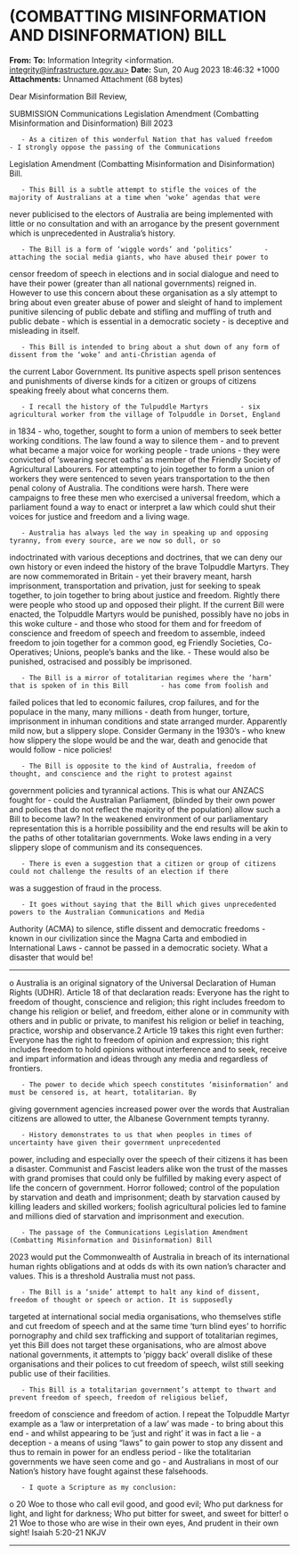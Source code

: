 # (COMBATTING MISINFORMATION AND DISINFORMATION) BILL

**From:**
**To:** Information Integrity <information. [integrity@infrastructure.gov.au>](mailto:information._integrity@infrastructure.gov.au)
**Date:** Sun, 20 Aug 2023 18:46:32 +1000
**Attachments:** Unnamed Attachment (68 bytes)

Dear Misinformation Bill Review,

SUBMISSION
Communications Legislation Amendment (Combatting Misinformation and Disinformation) Bill 2023

       - As a citizen of this wonderful Nation that has valued freedom        - I strongly oppose the passing of the Communications
Legislation Amendment (Combatting Misinformation and Disinformation) Bill.

       - This Bill is a subtle attempt to stifle the voices of the majority of Australians at a time when ‘woke’ agendas that were
never publicised to the electors of Australia are being implemented with little or no consultation and with an arrogance
by the present government which is unprecedented in Australia’s history.

       - The Bill is a form of ‘wiggle words’ and ‘politics’        - attaching the social media giants, who have abused their power to
censor freedom of speech in elections and in social dialogue and need to have their power (greater than all national
governments) reigned in. However to use this concern about these organisation as a sly attempt to bring about even
greater abuse of power and sleight of hand to implement punitive silencing of public debate and stifling and muffling of
truth and public debate     - which is essential in a democratic society     - is deceptive and misleading in itself.

       - This Bill is intended to bring about a shut down of any form of dissent from the ‘woke’ and anti-Christian agenda of
the current Labor Government. Its punitive aspects spell prison sentences and punishments of diverse kinds for a
citizen or groups of citizens speaking freely about what concerns them.

       - I recall the history of the Tulpuddle Martyrs        - six agricultural worker from the village of Tolpuddle in Dorset, England
in 1834      - who, together, sought to form a union of members to seek better working conditions. The law found a way to
silence them     - and to prevent what became a major voice for working people     - trade unions     - they were convicted of
‘swearing secret oaths’ as member of the Friendly Society of Agricultural Labourers. For attempting to join together to
form a union of workers they were sentenced to seven years transportation to the then penal colony of Australia. The
conditions were harsh. There were campaigns to free these men who exercised a universal freedom, which a
parliament found a way to enact or interpret a law which could shut their voices for justice and freedom and a living
wage.

       - Australia has always led the way in speaking up and opposing tyranny, from every source, are we now so dull, or so
indoctrinated with various deceptions and doctrines, that we can deny our own history or even indeed the history of
the brave Tolpuddle Martyrs. They are now commemorated in Britain     - yet their bravery meant, harsh imprisonment,
transportation and privation, just for seeking to speak together, to join together to bring about justice and freedom.
Rightly there were people who stood up and opposed their plight. If the current Bill were enacted, the Tolpuddle
Martyrs would be punished, possibly have no jobs in this woke culture     - and those who stood for them and for
freedom of conscience and freedom of speech and freedom to assemble, indeed freedom to join together for a
common good, eg Friendly Societies, Co-Operatives; Unions, people’s banks and the like.    - These would also be
punished, ostracised and possibly be imprisoned.

       - The Bill is a mirror of totalitarian regimes where the ‘harm’ that is spoken of in this Bill        - has come from foolish and
failed polices that led to economic failures, crop failures, and for the populace in the many, many millions     - death from
hunger, torture, imprisonment in inhuman conditions and state arranged murder. Apparently mild now, but a slippery
slope. Consider Germany in the 1930’s     - who knew how slippery the slope would be and the war, death and genocide
that would follow     - nice policies!

       - The Bill is opposite to the kind of Australia, freedom of thought, and conscience and the right to protest against
government policies and tyrannical actions. This is what our ANZACS fought for    - could the Australian Parliament,
(blinded by their own power and polices that do not reflect the majority of the population) allow such a Bill to become
law? In the weakened environment of our parliamentary representation this is a horrible possibility and the end results
will be akin to the paths of other totalitarian governments. Woke laws ending in a very slippery slope of communism
and its consequences.

       - There is even a suggestion that a citizen or group of citizens could not challenge the results of an election if there
was a suggestion of fraud in the process.

       - It goes without saying that the Bill which gives unprecedented powers to the Australian Communications and Media
Authority (ACMA) to silence, stifle dissent and democratic freedoms     - known in our civilization since the Magna Carta
and embodied in International Laws    - cannot be passed in a democratic society. What a disaster that would be!


-----

o Australia is an original signatory of the Universal Declaration of Human Rights (UDHR). Article 18 of that declaration
reads: Everyone has the right to freedom of thought, conscience and religion; this right includes freedom to change
his religion or belief, and freedom, either alone or in community with others and in public or private, to manifest his
religion or belief in teaching, practice, worship and observance.2 Article 19 takes this right even further: Everyone has
the right to freedom of opinion and expression; this right includes freedom to hold opinions without interference and to
seek, receive and impart information and ideas through any media and regardless of frontiers.

       - The power to decide which speech constitutes ‘misinformation’ and must be censored is, at heart, totalitarian. By
giving government agencies increased power over the words that Australian citizens are allowed to utter, the
Albanese Government tempts tyranny.

       - History demonstrates to us that when peoples in times of uncertainty have given their government unprecedented
power, including and especially over the speech of their citizens it has been a disaster. Communist and Fascist
leaders alike won the trust of the masses with grand promises that could only be fulfilled by making every aspect of
life the concern of government. Horror followed; control of the population by starvation and death and imprisonment;
death by starvation caused by killing leaders and skilled workers; foolish agricultural policies led to famine and
millions died of starvation and imprisonment and execution.

       - The passage of the Communications Legislation Amendment (Combatting Misinformation and Disinformation) Bill
2023 would put the Commonwealth of Australia in breach of its international human rights obligations and at odds ds
with its own nation’s character and values. This is a threshold Australia must not pass.

       - The Bill is a ‘snide’ attempt to halt any kind of dissent, freedom of thought or speech or action. It is supposedly
targeted at international social media organisations, who themselves stifle and cut freedom of speech and at the
same time ‘turn blind eyes’ to horrific pornography and child sex trafficking and support of totalitarian regimes, yet this
Bill does not target these organisations, who are almost above national governments, it attempts to ‘piggy back’
overall dislike of these organisations and their polices to cut freedom of speech, wilst still seeking public use of their
facilities.

       - This Bill is a totalitarian government’s attempt to thwart and prevent freedom of speech, freedom of religious belief,
freedom of conscience and freedom of action. I repeat the Tolpuddle Martyr example as a ‘law or interpretation of a
law’ was made     - to bring about this end     - and whilst appearing to be ‘just and right’ it was in fact a lie     - a deception     -
a means of using “laws” to gain power to stop any dissent and thus to remain in power for an endless period    - like the
totalitarian governments we have seen come and go      - and Australians in most of our Nation’s history have fought
against these falsehoods.

       - I quote a Scripture as my conclusion:
o 20 Woe to those who call evil good, and good evil;
Who put darkness for light, and light for darkness;
Who put bitter for sweet, and sweet for bitter!
o 21 Woe to those who are wise in their own eyes,
And prudent in their own sight! Isaiah 5:20-21 NKJV


-----

